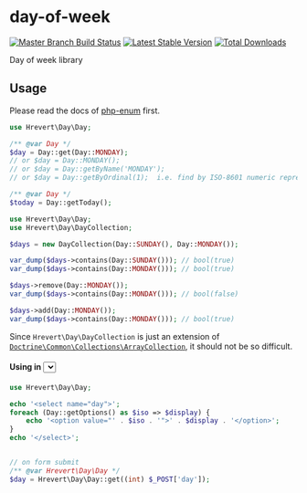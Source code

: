 day-of-week
===========
[![Master Branch Build Status](https://api.travis-ci.org/hrevert/day-of-week.png?branch=master)](http://travis-ci.org/hrevert/day-of-week)
[![Latest Stable Version](https://poser.pugx.org/hrevert/day-of-week/v/stable.png)](https://packagist.org/packages/hrevert/day-of-week)
[![Total Downloads](https://poser.pugx.org/hrevert/day-of-week/downloads.png)](https://packagist.org/packages/hrevert/day-of-week)


Day of week library

## Usage
Please read the docs of [php-enum](https://github.com/marc-mabe/php-enum) first.

```php
use Hrevert\Day\Day;

/** @var Day */
$day = Day::get(Day::MONDAY);
// or $day = Day::MONDAY();
// or $day = Day::getByName('MONDAY');
// or $day = Day::getByOrdinal(1);  i.e. find by ISO-8601 numeric representation of day

/** @var Day */
$today = Day::getToday();
```

```php
use Hrevert\Day\Day;
use Hrevert\Day\DayCollection;

$days = new DayCollection(Day::SUNDAY(), Day::MONDAY());

var_dump($days->contains(Day::SUNDAY())); // bool(true)
var_dump($days->contains(Day::MONDAY())); // bool(true)

$days->remove(Day::MONDAY());
var_dump($days->contains(Day::MONDAY())); // bool(false)

$days->add(Day::MONDAY());
var_dump($days->contains(Day::MONDAY())); // bool(true)

```
Since `Hrevert\Day\DayCollection` is just an extension of [`Doctrine\Common\Collections\ArrayCollection`](https://github.com/doctrine/collections/blob/master/lib/Doctrine/Common/Collections/ArrayCollection.php), it should not be so difficult.

#### Using in <select> element
```php
use Hrevert\Day\Day;

echo '<select name="day">';
foreach (Day::getOptions() as $iso => $display) {
    echo '<option value="' . $iso . '">' . $display . '</option>';
}
echo '</select>';


// on form submit
/** @var Hrevert\Day\Day */
$day = Hrevert\Day\Day::get((int) $_POST['day']);
```